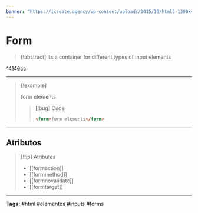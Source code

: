 ```yaml
---
banner: "https://icreate.agency/wp-content/uploads/2015/10/html5-1300x470.gif"
---
```

<h1>Form</h1>

> [!abstract]
> Its a container for different types of input elements

^4146cc

<hr>

> [!example]
> <form>form elements</form>
> 
> > [!bug] Code
> > ~~~html
> > <form>form elements</form>
> > ~~~
> 
> 

<hr> 

## Atributos
> [!tip] Atributes
> * [[formaction]]
> * [[formmethod]]
> * [[formnovalidate]]
> * [[formtarget]]

<hr>
<b>Tags:</b> #html #elementos  #inputs #forms